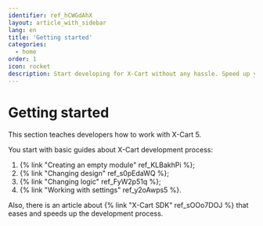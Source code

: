 ```yaml
---
identifier: ref_hCWGdAhX
layout: article_with_sidebar
lang: en
title: 'Getting started'
categories:
  - home
order: 1
icon: rocket
description: Start developing for X-Cart without any hassle. Speed up your work process with X-Cart SDK
---
```



# Getting started 

This section teaches developers how to work with X-Cart 5.

You start with basic guides about X-Cart development process:

1.  {% link "Creating an empty module" ref_KLBakhPi %};
2.  {% link "Changing design" ref_s0pEdaWQ %};
3.  {% link "Changing logic" ref_FyW2p51q %};
4.  {% link "Working with settings" ref_y2oAwps5 %}.

Also, there is an article about {% link "X-Cart SDK" ref_sOOo7DOJ %} that eases and speeds up the development process.